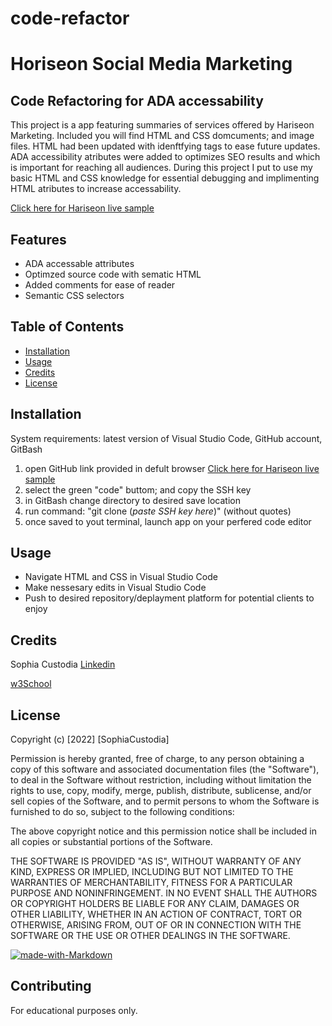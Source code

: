 # code-refactor

# Horiseon Social Media Marketing

## Code Refactoring for ADA accessability 


 This project is a app featuring summaries of services offered by Hariseon Marketing. Included you will find HTML and CSS domcuments; and image files.
 HTML had been updated with idenftfying tags to ease future updates.
 ADA accessibility atributes were added to optimizes SEO results and which is important for reaching all audiences. 
 During this project I put to use my basic HTML and CSS knowledge for essential debugging and implimenting HTML atributes to increase accessability. 

[Click here for Hariseon live sample](https://sophtron5000.github.io/code-refactor/)

## Features

* ADA accessable attributes
* Optimzed source code with sematic HTML
* Added comments for ease of reader
* Semantic CSS selectors

## Table of Contents

* [Installation](#installation)
* [Usage](#usage)
* [Credits](#credits)
* [License](#license)


## Installation


System requirements: latest version of Visual Studio Code, GitHub account, GitBash

1. open GitHub link provided in defult browser [Click here for Hariseon live sample](https://sophtron5000.github.io/code-refactor/)
2. select the green "code" buttom; and copy the SSH key
3. in GitBash change directory to desired save location
4. run command: "git clone (*paste SSH key here*)" (without quotes)
5. once saved to yout terminal, launch app on your perfered code editor


## Usage 

* Navigate HTML and CSS in Visual Studio Code 
* Make nessesary edits in Visual Studio Code
* Push to desired repository/deplayment platform for potential clients to enjoy



## Credits

Sophia Custodia
[Linkedin](https://www.linkedin.com/in/sophia-custodia/)

[w3School](https://w3schools.com/)


## License

Copyright (c) [2022] [SophiaCustodia]

Permission is hereby granted, free of charge, to any person obtaining a copy
of this software and associated documentation files (the "Software"), to deal
in the Software without restriction, including without limitation the rights
to use, copy, modify, merge, publish, distribute, sublicense, and/or sell
copies of the Software, and to permit persons to whom the Software is
furnished to do so, subject to the following conditions:

The above copyright notice and this permission notice shall be included in all
copies or substantial portions of the Software.

THE SOFTWARE IS PROVIDED "AS IS", WITHOUT WARRANTY OF ANY KIND, EXPRESS OR
IMPLIED, INCLUDING BUT NOT LIMITED TO THE WARRANTIES OF MERCHANTABILITY,
FITNESS FOR A PARTICULAR PURPOSE AND NONINFRINGEMENT. IN NO EVENT SHALL THE
AUTHORS OR COPYRIGHT HOLDERS BE LIABLE FOR ANY CLAIM, DAMAGES OR OTHER
LIABILITY, WHETHER IN AN ACTION OF CONTRACT, TORT OR OTHERWISE, ARISING FROM,
OUT OF OR IN CONNECTION WITH THE SOFTWARE OR THE USE OR OTHER DEALINGS IN THE
SOFTWARE.



[![made-with-Markdown](https://img.shields.io/badge/Made%20with-Markdown-1f425f.svg)](http://commonmark.org)

## Contributing

For educational purposes only.

